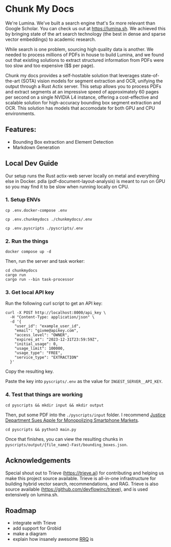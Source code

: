 # Chunk My Docs

We're Lumina. We've built a search engine that's 5x more relevant than Google Scholar. You can check us out at https://lumina.sh. We achieved this by bringing state of the art search technology (the best in dense and sparse vector embeddings) to academic research. 

While search is one problem, sourcing high quality data is another. We needed to process millions of PDFs in house to build Lumina, and we found out that existing solutions to extract structured information from PDFs were too slow and too expensive ($$ per page). 

Chunk my docs provides a self-hostable solution that leverages state-of-the-art (SOTA) vision models for segment extraction and OCR, unifying the output through a Rust Actix server. This setup allows you to process PDFs and extract segments at an impressive speed of approximately 60 pages per second on a single NVIDIA L4 instance, offering a cost-effective and scalable solution for high-accuracy bounding box segment extraction and OCR. This solution has models that accomodate for both GPU and CPU environments. 

## Features:

- Bounding Box extraction and Element Detection
- Markdown Generation

## Local Dev Guide

Our setup runs the Rust actix-web server locally on metal and everything else in Docker. pdla (pdf-document-layout-analysis) is meant to run on GPU so you may find it to be slow when running locally on CPU.

### 1\. Setup ENVs

`cp .env.docker-compose .env`

`cp .env.chunkmydocs ./chunkmydocs/.env`

`cp .env.pyscripts ./pyscripts/.env`

### 2\. Run the things

`docker compose up -d`

Then, run the server and task worker:

```
cd chunkmydocs
cargo run
cargo run --bin task-processor
```

### 3\. Get local API key

Run the following curl script to get an API key:

```
curl -X POST http://localhost:8000/api_key \
  -H "Content-Type: application/json" \
  -d '{
    "user_id": "example_user_id",
    "email": "givme@apikey.com",
    "access_level": "OWNER",
    "expires_at": "2023-12-31T23:59:59Z",
    "initial_usage": 0,
    "usage_limit": 100000,
    "usage_type": "FREE",
    "service_type": "EXTRACTION"
  }'
```

Copy the resulting key.

Paste the key into `pyscripts/.env` as the value for `INGEST_SERVER__API_KEY`.

### 4\. Test that things are working

`cd pyscripts && mkdir input && mkdir output`

Then, put some PDF into the `./pyscripts/input` folder. I recommend [Justice Department Sues Apple for Monopolizing Smartphone Markets](https://www.justice.gov/opa/media/1344546/dl?inline).

`cd pyscripts && python3 main.py`

Once that finishes, you can view the resulting chunks in `pyscripts/output/{file_name}-Fast/bounding_boxes.json`.

## Acknowledgements 

Special shout out to Trieve (https://trieve.ai) for contributing and helping us make this project source available. Trieve is all-in-one infrastructure for building hybrid vector search, recommendations, and RAG. Trieve is also source available (https://github.com/devflowinc/trieve), and is used extensively on lumina.sh.

## Roadmap

- integrate with Trieve
- add support for Grobid
- make a diagram
- explain how insanely awesome [RRQ](https://github.com/lumina-ai-inc/resilient-redis-queue) is

